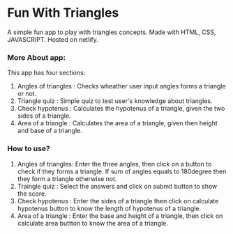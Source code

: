 # Fun With Triangles

 A simple fun app to play with triangles concepts. Made with HTML, CSS, JAVASCRIPT. Hosted on netlify.
 
 ### More About app: 
 This app has four sections:
 1. Angles of triangles : Checks wheather user input angles forms a triangle or not.
 1. Triangle quiz : Simple quiz to test user's knowledge about triangles.
 1. Check hypotenus : Calculates the hypotenus of a triangle, given the two sides of a triangle.
 1. Area of a triangle : Calculates the area of a triangle, given then height and base of a triangle.
 
 ### How to use?
 1. Angles of triangles:  Enter the three angles, then click on a button to check if they forms a triangle. If sum of angles equals to 180degree then they form a triangle otherwise not.
 1. Traingle quiz : Select the answers and click on submit button to show the score.
 1. Check hypotenus : Enter the sides of a triangle then click on calculate hypotenus button to know the length of hypotenus of a triangle.
 1. Area of a triangle : Enter the base and height of a triangle, then click on calculate area buttton to know the area of a triangle.
